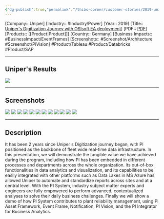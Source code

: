 ```yaml
---
{"dg-publish":true,"permalink":"/thibs-corner/customer-stories/2019-uniper-impacts-across-the-organization-uniper-s-digitization-journey-with-os-isoft-ea-deployment/","noteIcon":""}
---
```


[Company:: Uniper]
[Industry:: #Industry/Power]
[Year:: 2019]
[Title:: [Uniper's Digitization Journey with OSIsoft EA deployment](https://resources.osisoft.com/presentations/impacts-across-the-organization--uniper-s-digitization-journey-with-osisoft-ea-deployment/)]
[PDF:: [PDF](https://cdn.osisoft.com/osi/presentations/2019-uc-gothenburg/UC19EU-D2PG04-UniperSE-Zheng-Impacts-across-the-Organization-Unipers-Digitization-Journey-with-OS.pdf)]
[Products:: [[Product\|Product]]]
[Country:: Germany]
[Business Impacts:: #BusinessImpact/EventFrames]
[Screenshots:: #Screenshot/Architecture #Screenshot/PIVision]
#Product/Tableau #Product/Databricks #Product/SAP 

---
## Uniper's Results
![](https://i.imgur.com/j2kk4a2.png)

---
## Screenshots
![](https://i.imgur.com/ckWN7YW.png)
![](https://i.imgur.com/lQ69lb9.png)
![](https://i.imgur.com/Dr2ffxX.png)
![](https://i.imgur.com/9QfwwyA.png)
![](https://i.imgur.com/2hHihsw.png)
![](https://i.imgur.com/kBDQFZJ.png)
![](https://i.imgur.com/mZUIQxo.png)
![](https://i.imgur.com/Kp6ZbXk.png)
![](https://i.imgur.com/YqsjUMB.png)
![](https://i.imgur.com/ganRszE.png)
![](https://i.imgur.com/wdtIf3k.png)
![](https://i.imgur.com/3YnfoFK.png)


---
## Description
It has been 2 years since Uniper s Digitization journey began, with PI positioned as the backbone of fleet wide real-time data infrastructure. In this presentation, we will demonstrate the tangible value we have achieved during the program, including how PI has been embedded in different processes and departments across the whole organization. Its out-of-box functionalities in data analytics and visualization, and its capabilities to be easily integrated with other platforms such as Data Lakes in MS Azure has allowed Uniper to automate and standardize reports across sites and at a central level. With the PI System, industry subject matter experts and engineers are fully empowered to perform advanced, contextualized analyses to solve their daily business challenges. Finally we will show a demo of how PI System contributes to plant reliability management, using PI Asset Framework, Event Frame, Notification, PI Vision, and the PI Integrator for Business Analytics.